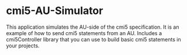 # cmi5-AU-Simulator
This application simulates the AU-side of the cmi5 specification.  It is an example of how to send cmi5 statements 
from an AU.  Includes a cmi5Controller library that you can use to build basic cmi5 statements in your projects.


